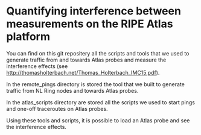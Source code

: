 # Quantifying interference between measurements on the RIPE Atlas platform

You can find on this git repositery all the scripts and tools that we used to
generate traffic from and towards Atlas probes and measure the interference
effects (see http://thomasholterbach.net/Thomas_Holterbach_IMC15.pdf).

In the remote_pings directory is stored the tool that we built to generate
traffic from NL Ring nodes and towards Atlas probes.

In the atlas_scripts directory are stored all the scripts we used to start
pings and one-off traceroutes on Atlas probes.

Using these tools and scripts, it is possible to load an Atlas probe and see
the interference effects.

